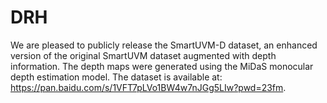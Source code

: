 # DRH
We are pleased to publicly release the SmartUVM-D dataset, an enhanced version of the original SmartUVM dataset augmented with depth information. The depth maps were generated using the MiDaS monocular depth estimation model. The dataset is available at: https://pan.baidu.com/s/1VFT7pLVo1BW4w7nJGg5LIw?pwd=23fm.
